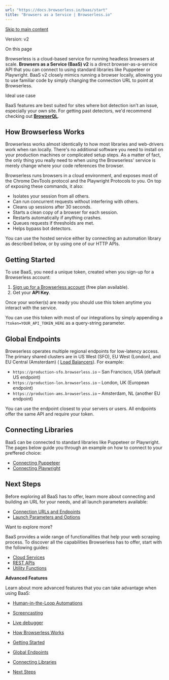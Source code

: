 ```yaml
---
url: "https://docs.browserless.io/baas/start"
title: "Browsers as a Service | Browserless.io"
---
```


[Skip to main content](https://docs.browserless.io/baas/start#__docusaurus_skipToContent_fallback)

Version: v2

On this page

Browserless is a cloud-based service for running headless browsers at scale. **Browsers as a Service (BaaS) v2** is a direct browser-as-a-service API that you can connect to using standard libraries like Puppeteer or Playwright. BaaS v2 closely mimics running a browser locally, allowing you to use familiar code by simply changing the connection URL to point at Browserless.

Ideal use case

BaaS features are best suited for sites where bot detection isn't an issue, especially your own site. For getting past detectors, we'd recommend checking out [**BrowserQL**](https://docs.browserless.io/browserql/start).

## How Browserless Works [​](https://docs.browserless.io/baas/start\#how-browserless-works "Direct link to How Browserless Works")

Browserless works almost identically to how most libraries and web-drivers work when ran locally. There's no additional software you need to install on your production machines or complicated setup steps. As a matter of fact, the only thing you really need to when using the Browserless' service is merely change where your code references the browser.

Browserless runs browsers in a cloud environment, and exposes most of the Chrome DevTools protocol and the Playwright Protocols to you. On top of exposing these commands, it also:

- Isolates your session from all others.
- Can run concurrent requests without interfering with others.
- Cleans up sessions after 30 seconds.
- Starts a clean copy of a browser for each session.
- Restarts automatically if anything crashes.
- Queues requests if thresholds are met.
- Helps bypass bot detectors.

You can use the hosted service either by connecting an automation library as described below, or by using one of our HTTP APIs.

## Getting Started [​](https://docs.browserless.io/baas/start\#getting-started "Direct link to Getting Started")

To use BaaS, you need a unique token, created when you sign-up for a Browserless account:

1. [Sign up for a Browserless account](https://account.browserless.io/signup/email?plan=free) (free plan available).
2. Get your **API Key**.

Once your worker(s) are ready you should use this token anytime you interact with the service.

You can use this token with most of our integrations by simply appending a `?token=YOUR_API_TOKEN_HERE` as a query-string parameter.

## Global Endpoints [​](https://docs.browserless.io/baas/start\#global-endpoints "Direct link to Global Endpoints")

Browserless operates multiple regional endpoints for low-latency access. The primary shared clusters are in US West (SFO), EU West (London), and EU Central (Amsterdam) ( [Load Balancers](https://docs.browserless.io/baas/load-balancers)). For example:

- `https://production-sfo.browserless.io` – San Francisco, USA (default US endpoint)
- `https://production-lon.browserless.io` – London, UK (European endpoint)
- `https://production-ams.browserless.io` – Amsterdam, NL (another EU endpoint)

You can use the endpoint closest to your servers or users. All endpoints offer the same API and require your token.

## Connecting Libraries [​](https://docs.browserless.io/baas/start\#connecting-libraries "Direct link to Connecting Libraries")

BaaS can be connected to standard libraries like Puppeteer or Playwright. The pages below guide you through an example on how to connect to your preffered choice:

- [Connecting Puppeteer](https://docs.browserless.io/baas/connect-puppeteer)
- [Connecting Playwright](https://docs.browserless.io/baas/connect-playwright)

## Next Steps [​](https://docs.browserless.io/baas/start\#next-steps "Direct link to Next Steps")

Before exploring all BaaS has to offer, learn more about connecting and building an URL for your needs, and all launch parameters available:

- [Connection URLs and Endpoints](https://docs.browserless.io/baas/connection-urls)
- [Launch Parameters and Options](https://docs.browserless.io/baas/chrome-flags)

Want to explore more?

BaaS provides a wide range of functionalities that help your web scraping process. To discover all the capabilities Browserless has to offer, start with the following guides:

- [Cloud Services](https://docs.browserless.io/baas/session-management/reconnect)
- [REST APIs](https://docs.browserless.io/rest-apis/intro)
- [Utility Functions](https://docs.browserless.io/enterprise/utility-functions/intro)

**Advanced Features**

Learn about more advanced features that you can take advantage when using BaaS:

- [Human-in-the-Loop Automations](https://docs.browserless.io/baas/hybrid-automation)
- [Screencasting](https://docs.browserless.io/baas/session-management/screencasting)
- [Live debugger](https://docs.browserless.io/enterprise/live-debugger)

- [How Browserless Works](https://docs.browserless.io/baas/start#how-browserless-works)
- [Getting Started](https://docs.browserless.io/baas/start#getting-started)
- [Global Endpoints](https://docs.browserless.io/baas/start#global-endpoints)
- [Connecting Libraries](https://docs.browserless.io/baas/start#connecting-libraries)
- [Next Steps](https://docs.browserless.io/baas/start#next-steps)